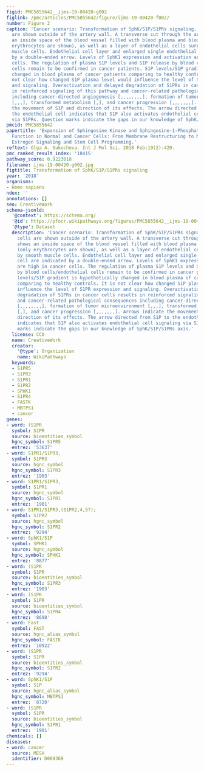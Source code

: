 ```yaml
---
figid: PMC5855642__ijms-19-00420-g002
figlink: /pmc/articles/PMC5855642/figure/ijms-19-00420-f002/
number: Figure 2
caption: 'Cancer scenario: Transformation of SphK/S1P/S1PRs signaling. Cancer cells
  are shown outside of the artery wall. A transverse cut through the artery shows
  an inside space of the blood vessel filled with blood plasma and blood cells (only
  erythrocytes are shown), as well as a layer of endothelial cells surrounded by smooth
  muscle cells. Endothelial cell layer and enlarged single endothelial cell are indicated
  by a double-ended arrow. Levels of SphK1 expression and activation are high in cancer
  cells. The regulation of plasma S1P levels and S1P release by blood cells/endothelial
  cells remain to be confirmed in cancer patients. S1P levels/S1P gradient is hypothetically
  changed in blood plasma of cancer patients comparing to healthy controls. It is
  not clear how changed S1P plasma level would influence the level of S1PR expression
  and signaling. Overactivation and delayed degradation of S1PRs in cancer cells results
  in reinforced signaling of this pathway and cancer-related pathological consequences
  including cancer-directed angiogenesis [,,,,,,,,], formation of tumor microenvironment
  [,,,], transformed metabolism [,], and cancer progression [,,,,,,,]. Arrows indicate
  the movement of S1P and direction of its effects. The arrow directed from S1P to
  the endothelial cell indicates that S1P also activates endothelial cell signaling
  via S1PRs. Question marks indicate the gaps in our knowledge of SphK/S1P/S1PRs axis.'
pmcid: PMC5855642
papertitle: 'Expansion of Sphingosine Kinase and Sphingosine-1-Phosphate Receptor
  Function in Normal and Cancer Cells: From Membrane Restructuring to Mediation of
  Estrogen Signaling and Stem Cell Programming.'
reftext: Olga A. Sukocheva. Int J Mol Sci. 2018 Feb;19(2):420.
pmc_ranked_result_index: '18415'
pathway_score: 0.9223018
filename: ijms-19-00420-g002.jpg
figtitle: Transformation of SphK/S1P/S1PRs signaling
year: '2018'
organisms:
- Homo sapiens
ndex: ''
annotations: []
seo: CreativeWork
schema-jsonld:
  '@context': https://schema.org/
  '@id': https://pfocr.wikipathways.org/figures/PMC5855642__ijms-19-00420-g002.html
  '@type': Dataset
  description: 'Cancer scenario: Transformation of SphK/S1P/S1PRs signaling. Cancer
    cells are shown outside of the artery wall. A transverse cut through the artery
    shows an inside space of the blood vessel filled with blood plasma and blood cells
    (only erythrocytes are shown), as well as a layer of endothelial cells surrounded
    by smooth muscle cells. Endothelial cell layer and enlarged single endothelial
    cell are indicated by a double-ended arrow. Levels of SphK1 expression and activation
    are high in cancer cells. The regulation of plasma S1P levels and S1P release
    by blood cells/endothelial cells remain to be confirmed in cancer patients. S1P
    levels/S1P gradient is hypothetically changed in blood plasma of cancer patients
    comparing to healthy controls. It is not clear how changed S1P plasma level would
    influence the level of S1PR expression and signaling. Overactivation and delayed
    degradation of S1PRs in cancer cells results in reinforced signaling of this pathway
    and cancer-related pathological consequences including cancer-directed angiogenesis
    [,,,,,,,,], formation of tumor microenvironment [,,,], transformed metabolism
    [,], and cancer progression [,,,,,,,]. Arrows indicate the movement of S1P and
    direction of its effects. The arrow directed from S1P to the endothelial cell
    indicates that S1P also activates endothelial cell signaling via S1PRs. Question
    marks indicate the gaps in our knowledge of SphK/S1P/S1PRs axis.'
  license: CC0
  name: CreativeWork
  creator:
    '@type': Organization
    name: WikiPathways
  keywords:
  - S1PR5
  - S1PR3
  - S1PR1
  - S1PR2
  - SPHK1
  - S1PR4
  - FASTK
  - MBTPS1
  - cancer
genes:
- word: (S1PR
  symbol: S1PR
  source: bioentities_symbol
  hgnc_symbol: S1PR5
  entrez: '53637'
- word: S1PR1/S1PR3,
  symbol: S1PR3
  source: hgnc_symbol
  hgnc_symbol: S1PR3
  entrez: '1903'
- word: S1PR1/S1PR3,
  symbol: S1PR1
  source: hgnc_symbol
  hgnc_symbol: S1PR1
  entrez: '1901'
- word: S1PR1/S1PR3,(S1PR2,4,5?);
  symbol: S1PR2
  source: hgnc_symbol
  hgnc_symbol: S1PR2
  entrez: '9294'
- word: SphK1/S1P
  symbol: SPHK1
  source: hgnc_symbol
  hgnc_symbol: SPHK1
  entrez: '8877'
- word: (S1PR
  symbol: S1PR
  source: bioentities_symbol
  hgnc_symbol: S1PR3
  entrez: '1903'
- word: (S1PR
  symbol: S1PR
  source: bioentities_symbol
  hgnc_symbol: S1PR4
  entrez: '8698'
- word: Fast
  symbol: FAST
  source: hgnc_alias_symbol
  hgnc_symbol: FASTK
  entrez: '10922'
- word: (S1PR
  symbol: S1PR
  source: bioentities_symbol
  hgnc_symbol: S1PR2
  entrez: '9294'
- word: SphK1/S1P
  symbol: S1P
  source: hgnc_alias_symbol
  hgnc_symbol: MBTPS1
  entrez: '8720'
- word: (S1PR
  symbol: S1PR
  source: bioentities_symbol
  hgnc_symbol: S1PR1
  entrez: '1901'
chemicals: []
diseases:
- word: cancer
  source: MESH
  identifier: D009369
---
```

